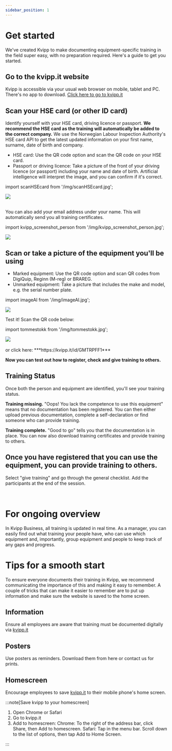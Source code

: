 ```yaml
---
sidebar_position: 1
---
```

# Get started

We've created Kvipp to make documenting equipment-specific training in the field super easy, with no preparation required. Here's a guide to get you started.

## Go to the kvipp.it website
Kvipp is accessible via your usual web browser on mobile, tablet and PC. There's no app to download. [Click here to go to kvipp.it](https://kvipp.it)

## Scan your HSE card (or other ID card)
Identify yourself with your HSE card, driving licence or passport. **We recommend the HSE card as the training will automatically be added to the correct company.**  We use the Norwegian Labour Inspection Authority's HSE card API to get the latest updated information on your first name, surname, date of birth and company.

+ HSE card: Use the QR code option and scan the QR code on your HSE card.
+ Passport or driving licence: Take a picture of the front of your driving licence (or passport) including your name and date of birth. Artificial intelligence will interpret the image, and you can confirm if it's correct.

import scanHSEcard from '/img/scanHSEcard.jpg';

<img src={scanHSEcard} style={{width:200}} />

<br/>
<br/>

You can also add your email address under your name. This will automatically send you all training certificates.

import kvipp_screenshot_person from '/img/kvipp_screenshot_person.jpg';

<img src={kvipp_screenshot_person} style={{width:200}} />

<br/>

## Scan or take a picture of the equipment you'll be using
+ Marked equipment: Use the QR code option and scan QR codes from DigiQuip, Reginn (M-reg) or BRAREG.
+ Unmarked equipment: Take a picture that includes the make and model, e.g. the serial number plate.

import imageAI from '/img/imageAI.jpg';

<img src={imageAI} style={{width:200}} />

Test it! Scan the QR code below:

import tommestokk from '/img/tommestokk.jpg';

<img src={tommestokk} style={{width:400}} />

<br/>
<br/>
or click here: ***https://kvipp.it/id/GMTRPFF1***

**Now you can test out how to register, check and give training to others.**

## Training Status
Once both the person and equipment are identified, you'll see your training status.

**Training missing.** "Oops! You lack the competence to use this equipment" means that no documentation has been registered. You can then either upload previous documentation, complete a self-declaration or find someone who can provide training.

**Training complete.** "Good to go" tells you that the documentation is in place. You can now also download training certificates and provide training to others.

## Once you have registered that you can use the equipment, you can provide training to others.
Select "give training" and go through the general checklist. Add the participants at the end of the session.

<br/>

# For ongoing overview
In Kvipp Business, all training is updated in real time. As a manager, you can easily find out what training your people have, who can use which equipment and, importantly, group equipment and people to keep track of any gaps and progress.
<br/>

# Tips for a smooth start

To ensure everyone documents their training in Kvipp, we recommend communicating the importance of this and making it easy to remember. A couple of tricks that can make it easier to remember are to put up information and make sure the website is saved to the home screen.

## Information
Ensure all employees are aware that training must be documented digitally via [kvipp.it](https://kvipp.it)

## Posters
Use posters as reminders. Download them from here or contact us for prints.

<div className="elfsight-app-3bee04e9-6a3d-4095-8b12-161ea93d6953" data-elfsight-app-lazy style={{marginTop: "30px"}}></div>

## Homescreen
Encourage employees to save [kvipp.it](https://kvipp.it) to their mobile phone's home screen.

:::note[Save kvipp to your homescreen]
1. Open Chrome or Safari
2. Go to kvipp.it
3. Add to homescreen:
Chrome: To the right of the address bar, click Share, then Add to homescreen.
Safari: Tap  in the menu bar. Scroll down to the list of options, then tap Add to Home Screen.

:::